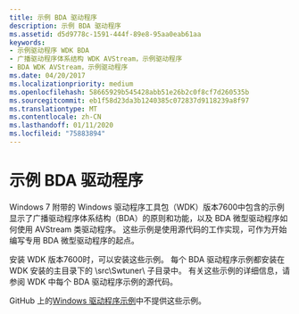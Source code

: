 ```yaml
---
title: 示例 BDA 驱动程序
description: 示例 BDA 驱动程序
ms.assetid: d5d9778c-1591-444f-89e8-95aa0eab61aa
keywords:
- 示例驱动程序 WDK BDA
- 广播驱动程序体系结构 WDK AVStream，示例驱动程序
- BDA WDK AVStream，示例驱动程序
ms.date: 04/20/2017
ms.localizationpriority: medium
ms.openlocfilehash: 58665929b545428abb51e26b2c0f8cf7d260535b
ms.sourcegitcommit: eb1f58d23da3b1240385c072837d9118239a8f97
ms.translationtype: MT
ms.contentlocale: zh-CN
ms.lasthandoff: 01/11/2020
ms.locfileid: "75883894"
---
```

# <a name="sample-bda-drivers"></a>示例 BDA 驱动程序

Windows 7 附带的 Windows 驱动程序工具包（WDK）版本7600中包含的示例显示了广播驱动程序体系结构（BDA）的原则和功能，以及 BDA 微型驱动程序如何使用 AVStream 类驱动程序。 这些示例是使用源代码的工作实现，可作为开始编写专用 BDA 微型驱动程序的起点。

安装 WDK 版本7600时，可以安装这些示例。 每个 BDA 驱动程序示例都安装在 WDK 安装的主目录下的 \\src\\Swtuner\\ 子目录中。 有关这些示例的详细信息，请参阅 WDK 中每个 BDA 驱动程序示例的源代码。

GitHub 上的[Windows 驱动程序示例](https://github.com/Microsoft/Windows-driver-samples)中不提供这些示例。
